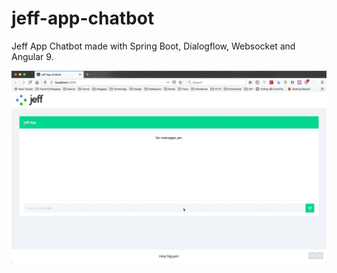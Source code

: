 # jeff-app-chatbot
Jeff App Chatbot made with Spring Boot, Dialogflow, Websocket and Angular 9.

![](chatbot.gif)

